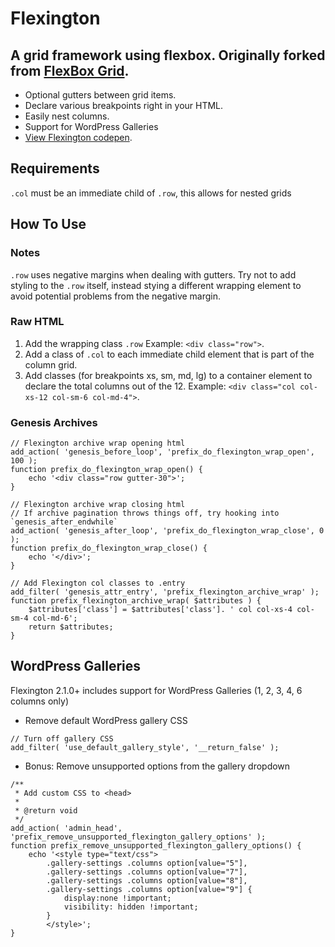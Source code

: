 # Flexington

## A grid framework using flexbox. Originally forked from [FlexBox Grid](http://flexboxgrid.com/).
* Optional gutters between grid items.
* Declare various breakpoints right in your HTML.
* Easily nest columns.
* Support for WordPress Galleries
* [View Flexington codepen](http://codepen.io/JiveDig/pen/vXmykK).

## Requirements
`.col` must be an immediate child of `.row`, this allows for nested grids

## How To Use
### Notes
`.row` uses negative margins when dealing with gutters. Try not to add styling to the `.row` itself, instead stying a different wrapping element to avoid potential problems from the negative margin.

### Raw HTML
1. Add the wrapping class `.row`
Example: `<div class="row">`.
1. Add a class of `.col` to each immediate child element that is part of the column grid.
1. Add classes (for breakpoints xs, sm, md, lg) to a container element to declare the total columns out of the 12.
Example: `<div class="col col-xs-12 col-sm-6 col-md-4">`.

### Genesis Archives
```
// Flexington archive wrap opening html
add_action( 'genesis_before_loop', 'prefix_do_flexington_wrap_open', 100 );
function prefix_do_flexington_wrap_open() {
	echo '<div class="row gutter-30">';
}

// Flexington archive wrap closing html
// If archive pagination throws things off, try hooking into `genesis_after_endwhile`
add_action( 'genesis_after_loop', 'prefix_do_flexington_wrap_close', 0 );
function prefix_do_flexington_wrap_close() {
	echo '</div>';
}

// Add Flexington col classes to .entry
add_filter( 'genesis_attr_entry', 'prefix_flexington_archive_wrap' );
function prefix_flexington_archive_wrap( $attributes ) {
	$attributes['class'] = $attributes['class']. ' col col-xs-4 col-sm-4 col-md-6';
	return $attributes;
}
```

## WordPress Galleries
Flexington 2.1.0+ includes support for WordPress Galleries (1, 2, 3, 4, 6 columns only)
* Remove default WordPress gallery CSS
```
// Turn off gallery CSS
add_filter( 'use_default_gallery_style', '__return_false' );
```
* Bonus: Remove unsupported options from the gallery dropdown
```
/**
 * Add custom CSS to <head>
 *
 * @return void
 */
add_action( 'admin_head', 'prefix_remove_unsupported_flexington_gallery_options' );
function prefix_remove_unsupported_flexington_gallery_options() {
    echo '<style type="text/css">
        .gallery-settings .columns option[value="5"],
        .gallery-settings .columns option[value="7"],
        .gallery-settings .columns option[value="8"],
        .gallery-settings .columns option[value="9"] {
            display:none !important;
            visibility: hidden !important;
        }
        </style>';
}
```
